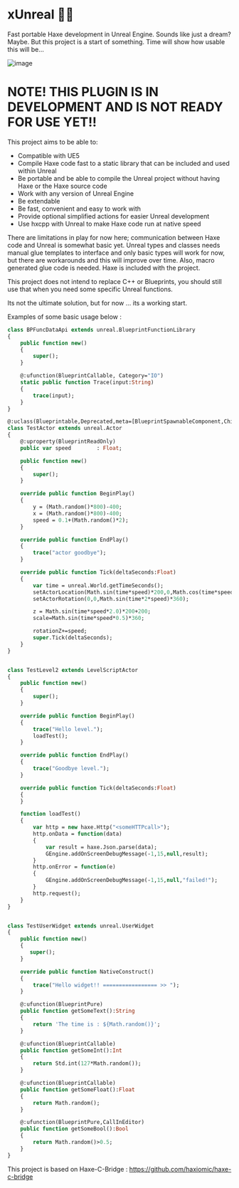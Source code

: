 
# xUnreal 🦾👀

Fast portable Haxe development in Unreal Engine. Sounds like just a dream? Maybe. 
But this project is a start of something. Time will show how usable this will be...

![image](https://user-images.githubusercontent.com/1677550/176910275-edd9ab7a-57d5-465d-a80a-549ccb7d218a.png)

# NOTE! THIS PLUGIN IS IN DEVELOPMENT AND IS NOT READY FOR USE YET!!

This project aims to be able to:

 - Compatible with UE5
 - Compile Haxe code fast to a static library that can be included and used within Unreal
 - Be portable and be able to compile the Unreal project without having Haxe or the Haxe source code
 - Work with any version of Unreal Engine
 - Be extendable
 - Be fast, convenient and easy to work with
 - Provide optional simplified actions for easier Unreal development
 - Use hxcpp with Unreal to make Haxe code run at native speed

There are limitations in play for now here; communication between Haxe code and Unreal is somewhat basic yet. Unreal types and classes needs manual glue templates to interface and only basic types will work for now, but there are workarounds and this will improve over time. Also, macro generated glue code is needed.
Haxe is included with the project.

This project does not intend to replace C++ or Blueprints, you should still use that when you need some specific Unreal functions. 

Its not the ultimate solution, but for now ... its a working start.

Examples of some basic usage below :

```haxe
class BPFuncDataApi extends unreal.BlueprintFunctionLibrary
{
    public function new()
    {
        super();
    }

    @:ufunction(BlueprintCallable, Category="IO")
    static public function Trace(input:String)
    {
        trace(input);
    }
}

@:uclass(Blueprintable,Deprecated,meta=[BlueprintSpawnableComponent,ChildCanTick])
class TestActor extends unreal.Actor
{
    @:uproperty(BlueprintReadOnly)
    public var speed		: Float;

    public function new()
    {
        super();
    }

    override public function BeginPlay()
    {
        y = (Math.random()*800)-400;
        x = (Math.random()*800)-400;
        speed = 0.1+(Math.random()*2);
    }

    override public function EndPlay()
    {
        trace("actor goodbye");
    }

    override public function Tick(deltaSeconds:Float)
    {
        var time = unreal.World.getTimeSeconds();
        setActorLocation(Math.sin(time*speed)*200,0,Math.cos(time*speed)*100+100);
        setActorRotation(0,0,Math.sin(time*2*speed)*360);

        z = Math.sin(time*speed*2.0)*200+200;
        scale=Math.sin(time*speed*0.5)*360;

        rotationZ+=speed;
        super.Tick(deltaSeconds);
    }
}


class TestLevel2 extends LevelScriptActor
{
    public function new()
    {
        super();
    }

    override public function BeginPlay()
    {
        trace("Hello level.");
        loadTest();
    }

    override public function EndPlay()
    {
        trace("Goodbye level.");
    }

    override public function Tick(deltaSeconds:Float)
    {
    }

    function loadTest()
    {
        var http = new haxe.Http("<someHTTPcall>");
        http.onData = function(data)
        {
            var result = haxe.Json.parse(data);
            GEngine.addOnScreenDebugMessage(-1,15,null,result);
        }
        http.onError = function(e)
        {
            GEngine.addOnScreenDebugMessage(-1,15,null,"failed!");
        }
        http.request();		
    }
}


class TestUserWidget extends unreal.UserWidget
{
    public function new()
    {
       super();
    }

    override public function NativeConstruct()
    {
        trace("Hello widget!! ================= >> ");
    }	

    @:ufunction(BlueprintPure)
    public function getSomeText():String
    {
        return 'The time is : ${Math.random()}';
    }

    @:ufunction(BlueprintCallable)
    public function getSomeInt():Int
    {
        return Std.int(127*Math.random());
    }

    @:ufunction(BlueprintCallable)
    public function getSomeFloat():Float
    {
        return Math.random();
    }

    @:ufunction(BlueprintPure,CallInEditor)
    public function getSomeBool():Bool
    {
        return Math.random()>0.5;
    }
}

```

This project is based on Haxe-C-Bridge : https://github.com/haxiomic/haxe-c-bridge
